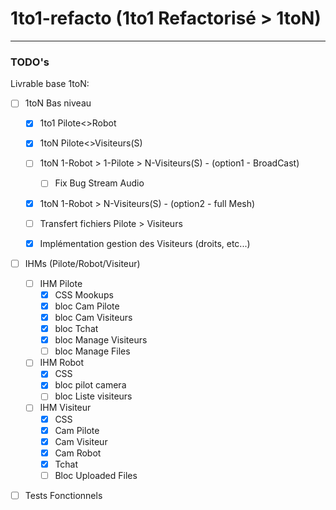 
# 1to1-refacto (1to1 Refactorisé > 1toN)
------------------------------------------------------------

### TODO's

Livrable base 1toN:

- [ ] 1toN Bas niveau
    - [x] 1to1 Pilote<>Robot
    - [x] 1toN Pilote<>Visiteurs(S)
    - [ ] 1toN 1-Robot > 1-Pilote > N-Visiteurs(S) - (option1 - BroadCast)
        - [ ] Fix Bug Stream Audio
    - [x] 1toN 1-Robot > N-Visiteurs(S) - (option2 - full Mesh)
    - [ ] Transfert fichiers Pilote > Visiteurs
    - [X] Implémentation gestion des Visiteurs (droits, etc...)


- [ ] IHMs (Pilote/Robot/Visiteur)
    - [ ] IHM Pilote 
        - [X] CSS Mookups
        - [x] bloc Cam Pilote
        - [x] bloc Cam Visiteurs
        - [x] bloc Tchat
        - [x] bloc Manage Visiteurs
        - [ ] bloc Manage Files
    - [ ] IHM Robot 
        - [x] CSS
        - [x] bloc pilot camera
        - [ ] bloc Liste visiteurs
    - [ ] IHM Visiteur 
        - [x] CSS
        - [x] Cam Pilote
        - [x] Cam Visiteur
        - [x] Cam Robot
        - [x] Tchat
        - [ ] Bloc Uploaded Files

- [ ] Tests Fonctionnels




